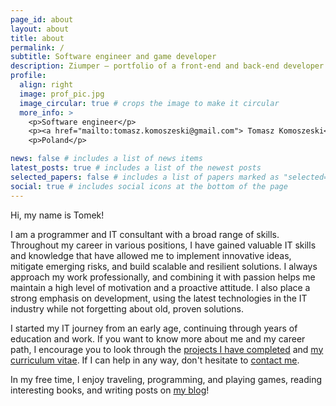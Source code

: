 ```yaml
---
page_id: about
layout: about
title: about
permalink: /
subtitle: Software engineer and game developer
description: Ziumper – portfolio of a front-end and back-end developer. Explore my projects, the technologies I work with, and learn how I can help bring your ideas to life. Check it out!
profile:
  align: right
  image: prof_pic.jpg
  image_circular: true # crops the image to make it circular
  more_info: >
    <p>Software engineer</p>
    <p><a href="mailto:tomasz.komoszeski@gmail.com"> Tomasz Komoszeski</a>,</p>
    <p>Poland</p>

news: false # includes a list of news items
latest_posts: true # includes a list of the newest posts
selected_papers: false # includes a list of papers marked as "selected={true}"
social: true # includes social icons at the bottom of the page
---
```


Hi, my name is Tomek!

I am a programmer and IT consultant with a broad range of skills. Throughout my career in various positions, I have gained valuable IT skills and knowledge that have allowed me to implement innovative ideas, mitigate emerging risks, and build scalable and resilient solutions. I always approach my work professionally, and combining it with passion helps me maintain a high level of motivation and a proactive attitude. I also place a strong emphasis on development, using the latest technologies in the IT industry while not forgetting about old, proven solutions.

I started my IT journey from an early age, continuing through years of education and work. If you want to know more about me and my career path, I encourage you to look through the [projects I have completed](/projects) and [my curriculum vitae](/cv). If I can help in any way, don't hesitate to [contact me](mailto:tomasz.komoszeski@gmail.com).

In my free time, I enjoy traveling, programming, and playing games, reading interesting books, and writing posts on [my blog](/blog)!
